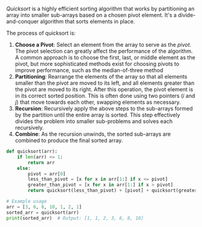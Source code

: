 *Quicksort* is a highly efficient sorting algorithm that works by partitioning an array into smaller sub-arrays based on a chosen pivot element. It's a divide-and-conquer algorithm that sorts elements in place.

The process of quicksort is:
1. **Choose a Pivot**: Select an element from the array to serve as the *pivot*. The pivot selection can greatly affect the performance of the algorithm. A common approach is to choose the first, last, or middle element as the pivot, but more sophisticated methods exist for choosing pivots to improve performance, such as the median-of-three method
2. **Partitioning**: Rearrange the elements of the array so that all elements smaller than the pivot are moved to its left, and all elements greater than the pivot are moved to its right. After this operation, the pivot element is in its correct sorted position. This is often done using two pointers ($i$ and $j$) that move towards each other, swapping elements as necessary.
3. **Recursion**: Recursively apply the above steps to the sub-arrays formed by the partition until the entire array is sorted. This step effectively divides the problem into smaller sub-problems and solves each recursively.
4. **Combine**: As the recursion unwinds, the sorted sub-arrays are combined to produce the final sorted array.

``` python
def quicksort(arr):
    if len(arr) <= 1:
        return arr
    else:
        pivot = arr[0]
        less_than_pivot = [x for x in arr[1:] if x <= pivot]
        greater_than_pivot = [x for x in arr[1:] if x > pivot]
        return quicksort(less_than_pivot) + [pivot] + quicksort(greater_than_pivot)

# Example usage
arr = [3, 6, 8, 10, 1, 2, 1]
sorted_arr = quicksort(arr)
print(sorted_arr)  # Output: [1, 1, 2, 3, 6, 8, 10]

```


